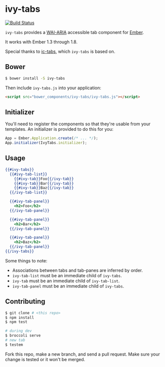 # ivy-tabs

[![Build Status](https://travis-ci.org/IvyApp/ivy-tabs.svg?branch=master)](https://travis-ci.org/IvyApp/ivy-tabs)

`ivy-tabs` provides a [WAI-ARIA][1] accessible tab component for [Ember][2].

It works with Ember 1.3 through 1.8.

Special thanks to [ic-tabs][3], which `ivy-tabs` is based on.

## Bower

```sh
$ bower install -S ivy-tabs
```

Then include `ivy-tabs.js` into your application:

```html
<script src="bower_components/ivy-tabs/ivy-tabs.js"></script>
```

## Initializer

You'll need to register the components so that they're usable from your
templates. An initializer is provided to do this for you:

```js
App = Ember.Application.create(/* ... */);
App.initializer(IvyTabs.initializer);
```

## Usage

```handlebars
{{#ivy-tabs}}
  {{#ivy-tab-list}}
    {{#ivy-tab}}Foo{{/ivy-tab}}
    {{#ivy-tab}}Bar{{/ivy-tab}}
    {{#ivy-tab}}Baz{{/ivy-tab}}
  {{/ivy-tab-list}}

  {{#ivy-tab-panel}}
    <h2>Foo</h2>
  {{/ivy-tab-panel}}

  {{#ivy-tab-panel}}
    <h2>Bar</h2>
  {{/ivy-tab-panel}}

  {{#ivy-tab-panel}}
    <h2>Baz</h2>
  {{/ivy-tab-panel}}
{{/ivy-tabs}}
```

Some things to note:

  * Associations between tabs and tab-panes are inferred by order.
  * `ivy-tab-list` must be an immediate child of `ivy-tabs`.
  * `ivy-tab` must be an immediate child of `ivy-tab-list`.
  * `ivy-tab-panel` must be an immediate child of `ivy-tabs`.

## Contributing

```sh
$ git clone # <this repo>
$ npm install
$ npm test

# during dev
$ broccoli serve
# new tab
$ testem
```

Fork this repo, make a new branch, and send a pull request. Make sure your
change is tested or it won't be merged.

[1]: http://www.w3.org/TR/wai-aria/roles#tab
[2]: http://emberjs.com
[3]: https://github.com/instructure/ic-tabs
